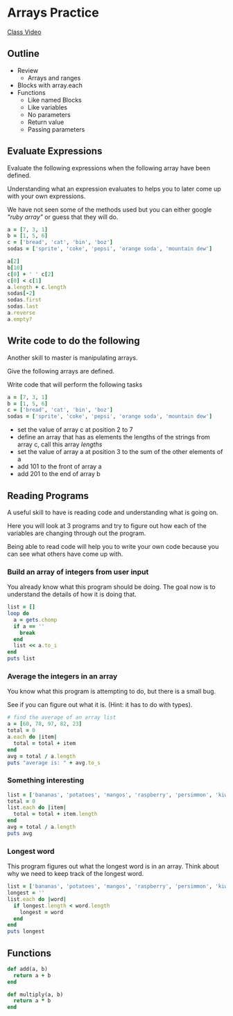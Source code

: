 # Arrays Practice

[Class Video](https://www.youtube.com/watch?v=3S2vYIpxvJg)

## Outline
* Review
  * Arrays and ranges
* Blocks with array.each
* Functions
  * Like named Blocks
  * Like variables
  * No parameters
  * Return value
  * Passing parameters


## Evaluate Expressions

Evaluate the following expressions when the following array have been defined. 

Understanding what an expression evaluates to helps you to later come up with your own expressions. 

We have not seen some of the methods used but you can either google *"ruby array"* or guess that they will do.

```ruby
a = [7, 3, 1]
b = [1, 5, 6]
c = ['bread', 'cat', 'bin', 'boz']
sodas = ['sprite', 'coke', 'pepsi', 'orange soda', 'mountain dew']

a[2]
b[10]
c[0] + ' ' c[2]
c[0] < c[1]
a.length + c.length
sodas[-2]
sodas.first
sodas.last
a.reverse
a.empty?
```

## Write code to do the following

Another skill to master is manipulating arrays. 

Give the following arrays are defined. 

Write code that will perform the following tasks

```ruby
a = [7, 3, 1]
b = [1, 5, 6]
c = ['bread', 'cat', 'bin', 'boz']
sodas = ['sprite', 'coke', 'pepsi', 'orange soda', 'mountain dew']
```

- set the value of array c at position 2 to 7
- define an array that has as elements the lengths of the strings from array c, call this array _lengths_
- set the value of array a at position 3 to the sum of the other elements of a
- add 101 to the front of array a
- add 201 to the end of array b

## Reading Programs

A useful skill to have is reading code and understanding what is going on.

Here you will look at 3 programs and try to figure out how each of the variables are changing through out the program.

Being able to read code will help you to write your own code because you can see what others have come up with.

### Build an array of integers from user input
You already know what this program should be doing. The goal now is to understand the details of how it is doing that.
```ruby
list = []
loop do
  a = gets.chomp
  if a == ''
    break
  end
  list << a.to_i
end
puts list
```

### Average the integers in an array
You know what this program is attempting to do, but there is a small bug.

See if you can figure out what it is. (Hint: it has to do with types).

```ruby
# find the average of an array list
a = [60, 78, 97, 82, 23]
total = 0
a.each do |item|
  total = total + item
end
avg = total / a.length
puts "average is: " + avg.to_s
```

### Something interesting
```ruby
list = ['bananas', 'potatoes', 'mangos', 'raspberry', 'persimmon', 'kiwi']
total = 0
list.each do |item|
  total = total + item.length
end
avg = total / a.length
puts avg
```
### Longest word
This program figures out what the longest word is in an array. Think about why we need to keep track of the longest word.

```ruby
list = ['bananas', 'potatoes', 'mangos', 'raspberry', 'persimmon', 'kiwi']
longest = ''
list.each do |word|
  if longest.length < word.length
    longest = word
  end
end
puts longest
```


## Functions

```ruby
def add(a, b)
  return a + b
end
```

```ruby
def multiply(a, b)
  return a * b
end
```
